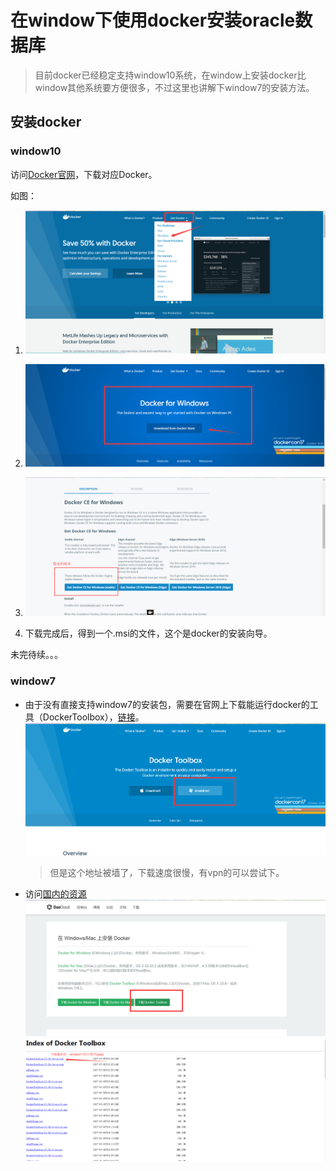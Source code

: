 # 在window下使用docker安装oracle数据库
> 目前docker已经稳定支持window10系统，在window上安装docker比window其他系统要方便很多，不过这里也讲解下window7的安装方法。


## 安装docker

### window10
访问[Docker官网](https://www.docker.com/)，下载对应Docker。

如图：
1. ![get](images/1.png)
2. ![get](images/2.png)
3. ![get](images/3.png)

4. 下载完成后，得到一个.msi的文件，这个是docker的安装向导。

未完待续。。。

### window7
- 由于没有直接支持window7的安装包，需要在官网上下载能运行docker的工具（DockerToolbox），[链接](https://www.docker.com/products/docker-toolbox)。
![DockerToolbox](images/4.png)
  > 但是这个地址被墙了，下载速度很慢，有vpn的可以尝试下。

- 访问[国内的资源](http://get.daocloud.io/#install-docker-for-mac-windows)
![DockerToolbox](images/5.png)
![DockerToolbox](images/6.png)
